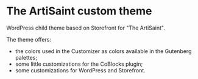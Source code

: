 # The ArtiSaint custom theme

WordPress child theme based on Storefront for "The ArtiSaint".

The theme offers:
 - the colors used in the Customizer as colors available in the Gutenberg palettes;
 - some little customizations for the CoBlocks plugin;
 - some customizations for WordPress and Storefront.

